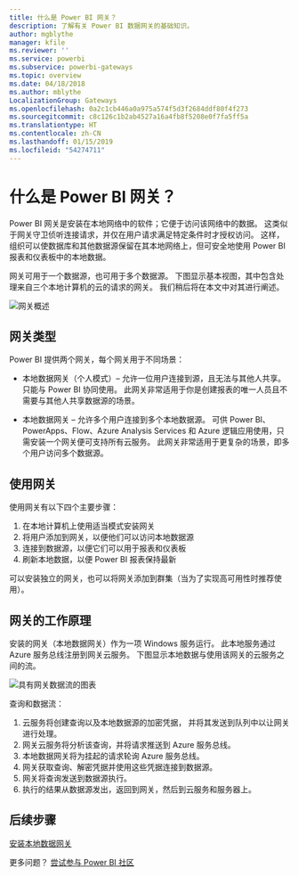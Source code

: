 ```yaml
---
title: 什么是 Power BI 网关？
description: 了解有关 Power BI 数据网关的基础知识。
author: mgblythe
manager: kfile
ms.reviewer: ''
ms.service: powerbi
ms.subservice: powerbi-gateways
ms.topic: overview
ms.date: 04/18/2018
ms.author: mblythe
LocalizationGroup: Gateways
ms.openlocfilehash: 0a2c1cb446a0a975a574f5d3f2684ddf80f4f273
ms.sourcegitcommit: c8c126c1b2ab4527a16a4fb8f5208e0f7fa5ff5a
ms.translationtype: HT
ms.contentlocale: zh-CN
ms.lasthandoff: 01/15/2019
ms.locfileid: "54274711"
---
```

# <a name="what-are-power-bi-gateways"></a>什么是 Power BI 网关？

Power BI 网关是安装在本地网络中的软件；它便于访问该网络中的数据。 这类似于网关守卫侦听连接请求，并仅在用户请求满足特定条件时才授权访问。 这样，组织可以使数据库和其他数据源保留在其本地网络上，但可安全地使用 Power BI 报表和仪表板中的本地数据。

网关可用于一个数据源，也可用于多个数据源。 下图显示基本视图，其中包含处理来自三个本地计算机的云的请求的网关。 我们稍后将在本文中对其进行阐述。

![网关概述](media/service-gateway-getting-started/gateway-overview.png)

## <a name="types-of-gateways"></a>网关类型

Power BI 提供两个网关，每个网关用于不同场景：

* 本地数据网关（个人模式）– 允许一位用户连接到源，且无法与其他人共享。 只能与 Power BI 协同使用。 此网关非常适用于你是创建报表的唯一人员且不需要与其他人共享数据源的场景。

* 本地数据网关 – 允许多个用户连接到多个本地数据源。 可供 Power BI、PowerApps、Flow、Azure Analysis Services 和 Azure 逻辑应用使用，只需安装一个网关便可支持所有云服务。 此网关非常适用于更复杂的场景，即多个用户访问多个数据源。 

## <a name="using-a-gateway"></a>使用网关

使用网关有以下四个主要步骤：

1. 在本地计算机上使用适当模式安装网关
2. 将用户添加到网关，以便他们可以访问本地数据源
3. 连接到数据源，以便它们可以用于报表和仪表板
4. 刷新本地数据，以便 Power BI 报表保持最新

可以安装独立的网关，也可以将网关添加到群集（当为了实现高可用性时推荐使用）。

## <a name="how-gateways-work"></a>网关的工作原理

安装的网关（本地数据网关）作为一项 Windows 服务运行。 此本地服务通过 Azure 服务总线注册到网关云服务。 下图显示本地数据与使用该网关的云服务之间的流。

![具有网关数据流的图表](media/service-gateway-getting-started/gateway-how-it-works.png)

查询和数据流：

1. 云服务将创建查询以及本地数据源的加密凭据， 并将其发送到队列中以让网关进行处理。
2. 网关云服务将分析该查询，并将请求推送到 Azure 服务总线。
3. 本地数据网关将为挂起的请求轮询 Azure 服务总线。
4. 网关获取查询、解密凭据并使用这些凭据连接到数据源。
5. 网关将查询发送到数据源执行。
6. 执行的结果从数据源发出，返回到网关，然后到云服务和服务器上。

## <a name="next-steps"></a>后续步骤
[安装本地数据网关](service-gateway-install.md)

更多问题？ [尝试参与 Power BI 社区](http://community.powerbi.com/)

